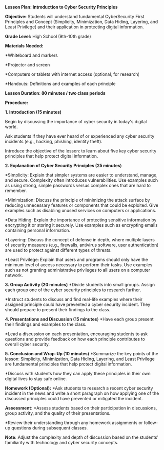 **Lesson Plan: Introduction to Cyber Security Principles**

**Objective:** Students will understand fundamental CyberSecurity First Principles and Concept (Simplicity, Minimization, Data Hiding, Layering, and Least Privilege) and their application in protecting digital information.

**Grade Level:** High School (9th-10th grade)

**Materials Needed:**

*Whiteboard and markers

*Projector and screen

*Computers or tablets with internet access (optional, for research)

*Handouts: Definitions and examples of each principle

**Lesson Duration: 80 minutes / two class periods**

**Procedure:**

**1. Introduction (15 minutes)**

Begin by discussing the importance of cyber security in today's digital world. 

Ask students if they have ever heard of or experienced any cyber security incidents (e.g., hacking, phishing, identity theft).

Introduce the objective of the lesson: to learn about five key cyber security principles that help protect digital information. 


**2. Explanation of Cyber Security Principles (25 minutes)**

*Simplicity: Explain that simpler systems are easier to understand, manage, and secure. Complexity often introduces vulnerabilities. Use examples such as using strong, simple passwords versus complex ones that are hard to remember.

*Minimization: Discuss the principle of minimizing the attack surface by reducing unnecessary features or components that could be exploited. Give examples such as disabling unused services on computers or applications.

*Data Hiding: Explain the importance of protecting sensitive information by encrypting it or storing it securely. Use examples such as encrypting emails containing personal information.

*Layering: Discuss the concept of defense in depth, where multiple layers of security measures (e.g., firewalls, antivirus software, user authentication) are used to protect against different types of threats.

*Least Privilege: Explain that users and programs should only have the minimum level of access necessary to perform their tasks. Use examples such as not granting administrative privileges to all users on a computer network.


**3. Group Activity (20 minutes)**
*Divide students into small groups. Assign each group one of the cyber security principles to research further.

*Instruct students to discuss and find real-life examples where their assigned principle could have prevented a cyber security incident. They should prepare to present their findings to the class.


**4. Presentations and Discussion (15 minutes)**
*Have each group present their findings and examples to the class.

*Lead a discussion on each presentation, encouraging students to ask questions and provide feedback on how each principle contributes to overall cyber security.


**5. Conclusion and Wrap-Up (10 minutes)**
*Summarize the key points of the lesson: Simplicity, Minimization, Data Hiding, Layering, and Least Privilege are fundamental principles that help protect digital information.

*Discuss with students how they can apply these principles in their own digital lives to stay safe online.

**Homework (Optional):**
*Ask students to research a recent cyber security incident in the news and write a short paragraph on how applying one of the discussed principles could have prevented or mitigated the incident.

**Assessment:**
*Assess students based on their participation in discussions, group activity, and the quality of their presentations.

*Review their understanding through any homework assignments or follow-up questions during subsequent classes.

**Note:** Adjust the complexity and depth of discussion based on the students' familiarity with technology and cyber security concepts.

